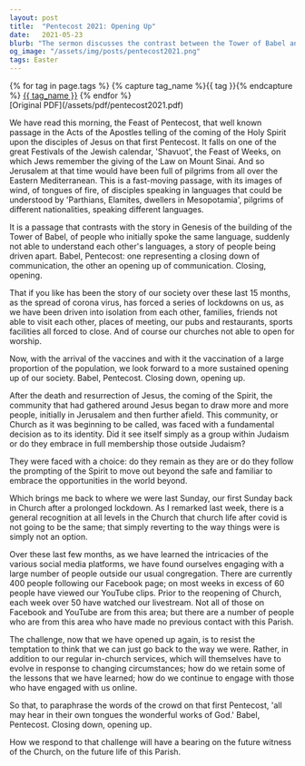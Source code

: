 ```yaml
---
layout: post
title:  "Pentecost 2021: Opening Up"
date:   2021-05-23
blurb: "The sermon discusses the contrast between the Tower of Babel and Pentecost, representing the closing down and opening up of communication respectively. It reflects on the societal changes due to the Covid-19 pandemic and the challenges faced by the Church in adapting to these changes. The sermon emphasizes the need to continue engaging with the wider community, both in-person and online, and not simply revert to pre-pandemic practices."
og_image: "/assets/img/posts/pentecost2021.png"
tags: Easter
---    
```

<div class="tag-pills">
  {% for tag in page.tags %}
    {% capture tag_name %}{{ tag }}{% endcapture %}
    <a href="{{ site.baseurl }}/tag/{{ tag_name }}" class="tag-pill">{{ tag_name }}</a>
  {% endfor %}
</div>
[Original PDF](/assets/pdf/pentecost2021.pdf)

We have read this morning, the Feast of Pentecost, that well known passage in the Acts of the Apostles telling of the coming of the Holy Spirit upon the disciples of Jesus on that first Pentecost. It falls on one of the great Festivals of the Jewish calendar, 'Shavuot', the Feast of Weeks, on which Jews remember the giving of the Law on Mount Sinai. And so Jerusalem at that time would have been full of pilgrims from all over the Eastern Mediterranean. This is a fast-moving passage, with its images of wind, of tongues of fire, of disciples speaking in languages that could be understood by 'Parthians, Elamites, dwellers in Mesopotamia', pilgrims of different nationalities, speaking different languages.

It is a passage that contrasts with the story in Genesis of the building of the Tower of Babel, of people who initially spoke the same language, suddenly not able to understand each other's languages, a story of people being driven apart. Babel, Pentecost: one representing a closing down of communication, the other an opening up of communication. Closing, opening.

That if you like has been the story of our society over these last 15 months, as the spread of corona virus, has forced a series of lockdowns on us, as we have been driven into isolation from each other, families, friends not able to visit each other, places of meeting, our pubs and restaurants, sports facilities all forced to close. And of course our churches not able to open for worship.

Now, with the arrival of the vaccines and with it the vaccination of a large proportion of the population, we look forward to a more sustained opening up of our society. Babel, Pentecost. Closing down, opening up.

After the death and resurrection of Jesus, the coming of the Spirit, the community that had gathered around Jesus began to draw more and more people, initially in Jerusalem and then further afield. This community, or Church as it was beginning to be called, was faced with a fundamental decision as to its identity. Did it see itself simply as a group within Judaism or do they embrace in full membership those outside Judaism?

They were faced with a choice: do they remain as they are or do they follow the prompting of the Spirit to move out beyond the safe and familiar to embrace the opportunities in the world beyond.

Which brings me back to where we were last Sunday, our first Sunday back in Church after a prolonged lockdown. As I remarked last week, there is a general recognition at all levels in the Church that church life after covid is not going to be the same; that simply reverting to the way things were is simply not an option.

Over these last few months, as we have learned the intricacies of the various social media platforms, we have found ourselves engaging with a large number of people outside our usual congregation. There are currently 400 people following our Facebook page; on most weeks in excess of 60 people have viewed our YouTube clips. Prior to the reopening of Church, each week over 50 have watched our livestream. Not all of those on Facebook and YouTube are from this area; but there are a number of people who are from this area who have made no previous contact with this Parish.

The challenge, now that we have opened up again, is to resist the temptation to think that we can just go back to the way we were. Rather, in addition to our regular in-church services, which will themselves have to evolve in response to changing circumstances; how do we retain some of the lessons that we have learned; how do we continue to engage with those who have engaged with us online.

So that, to paraphrase the words of the crowd on that first Pentecost, 'all may hear in their own tongues the wonderful works of God.' Babel, Pentecost. Closing down, opening up.

How we respond to that challenge will have a bearing on the future witness of the Church, on the future life of this Parish.
